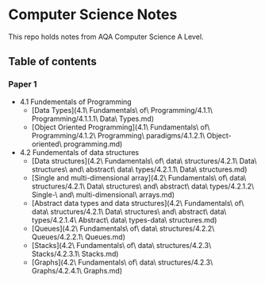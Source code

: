 # Computer Science Notes

This repo holds notes from AQA Computer Science A Level.

## Table of contents

### Paper 1
* 4.1 Fundementals of Programming
	* [Data Types](4.1\ Fundamentals\ of\ Programming/4.1.1\ Programming/4.1.1.1\ Data\ Types.md)
	* [Object Oriented Programming](4.1\ Fundamentals\ of\ Programming/4.1.2\ Programming\ paradigms/4.1.2.1\ Object-oriented\ programming.md)
* 4.2 Fundementals of data structures 
	* [Data structures](4.2\ Fundamentals\ of\ data\ structures/4.2.1\ Data\ structures\ and\ abstract\ data\ types/4.2.1.1\ Data\ structures.md)
	* [Single and multi-dimensional array](4.2\ Fundamentals\ of\ data\ structures/4.2.1\ Data\ structures\ and\ abstract\ data\ types/4.2.1.2\ Single-\ and\ multi-dimensional\ arrays.md)
	* [Abstract data types and data structures](4.2\ Fundamentals\ of\ data\ structures/4.2.1\ Data\ structures\ and\ abstract\ data\ types/4.2.1.4\ Abstract\ data\ types-data\ structures.md)
	* [Queues](4.2\ Fundamentals\ of\ data\ structures/4.2.2\ Queues/4.2.2.1\ Queues.md)
	* [Stacks](4.2\ Fundamentals\ of\ data\ structures/4.2.3\ Stacks/4.2.3.1\ Stacks.md)
	* [Graphs](4.2\ Fundamentals\ of\ data\ structures/4.2.3\ Graphs/4.2.4.1\ Graphs.md)

